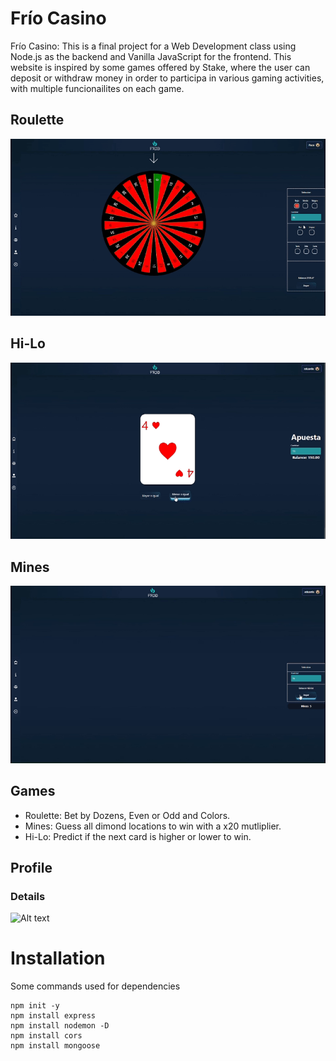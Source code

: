 # Frío Casino

Frío Casino: This is a final project for a Web Development class using Node.js as the backend and Vanilla JavaScript for the frontend. This website is inspired by some games offered by Stake, where the user can deposit or withdraw money
in order to participa in various gaming activities, with multiple funcionailites on each game.

## Roulette
![Alt text](images/roulette.gif?raw=true "Roulette")

## Hi-Lo
![Alt text](images/hi-lo.gif?raw=true "Hi-Lo")

## Mines
![Alt text](images/mines.gif?raw=true "Mines")

## Games
- Roulette: Bet by Dozens, Even or Odd and Colors.
- Mines: Guess all dimond locations to win with a x20 mutliplier.
- Hi-Lo: Predict if the next card is higher or lower to win.

## Profile 
### Details
![Alt text](images/Detalis.PNG "details")

# Installation
Some commands used for dependencies 
```
npm init -y
npm install express
npm install nodemon -D
npm install cors
npm install mongoose
```